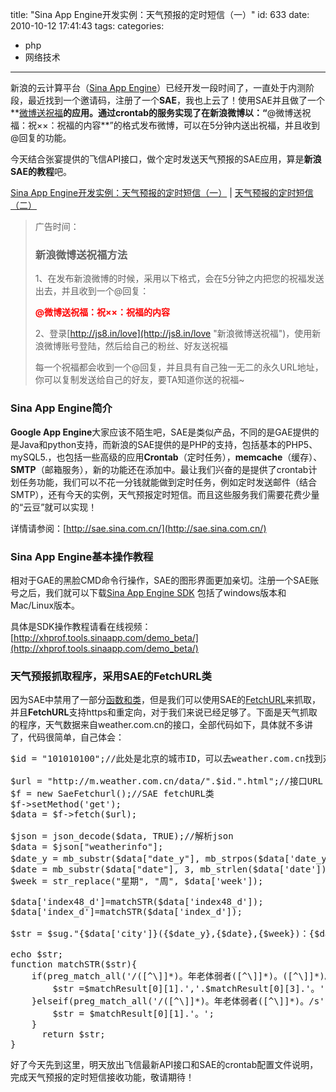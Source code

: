 title: "Sina App Engine开发实例：天气预报的定时短信（一）"
id: 633
date: 2010-10-12 17:41:43
tags: 
categories: 
- php
- 网络技术
---

新浪的云计算平台（[Sina App Engine](http://sae.sina.com.cn/ "新浪云计算")）已经开发一段时间了，一直处于内测阶段，最近找到一个邀请码，注册了一个**SAE**，我也上云了！使用SAE并且做了一个**[微博送祝福](http://js8.in/love "微博送祝福")**的应用。通过crontab的服务实现了在新浪微博以：“<span style="color: #ff0000;">**@微博送祝福：祝××：祝福的内容**</span>”的格式发布微博，可以在5分钟内送出祝福，并且收到@回复的功能。

今天结合张宴提供的飞信API接口，做个定时发送天气预报的SAE应用，算是**新浪SAE的教程**吧。

[Sina App Engine开发实例：天气预报的定时短信（一）](http://js8.in/633.html) | [天气预报的定时短信（二）](http://js8.in/634.html)

> 广告时间：
> 
> ### 新浪微博送祝福方法
> 
> 1、在发布新浪微博的时候，采用以下格式，会在5分钟之内把您的祝福发送出去，并且收到一个@回复：
> 
> <span style="color: #ff0000;">**@微博送祝福：祝××：祝福的内容**</span>
> 
> 2、登录[http://js8.in/love](http://js8.in/love "新浪微博送祝福")，使用新浪微博账号登陆，然后给自己的粉丝、好友送祝福
> 
> 每一个祝福都会收到一个@回复，并且具有自己独一无二的永久URL地址，你可以复制发送给自己的好友，要TA知道你送的祝福~

### Sina App Engine简介

**Google App Engine**大家应该不陌生吧，SAE是类似产品，不同的是GAE提供的是Java和python支持，而新浪的SAE提供的是PHP的支持，包括基本的PHP5、mySQL5.，也包括一些高级的应用**Crontab**（定时任务），**memcache**（缓存）、**SMTP**（邮箱服务），新的功能还在添加中。最让我们兴奋的是提供了crontab计划任务功能，我们可以不花一分钱就能做到定时任务，例如定时发送邮件（结合SMTP），还有今天的实例，天气预报定时短信。而且这些服务我们需要花费少量的“云豆”就可以实现！

详情请参阅：[http://sae.sina.com.cn/](http://sae.sina.com.cn/)

### Sina App Engine基本操作教程

相对于GAE的黑脸CMD命令行操作，SAE的图形界面更加亲切。注册一个SAE账号之后，我们就可以下载[Sina App Engine SDK](http://sae.sina.com.cn/?m=sdk) 包括了windows版本和Mac/Linux版本。

具体是SDK操作教程请看在线视频：[http://xhprof.tools.sinaapp.com/demo_beta/](http://xhprof.tools.sinaapp.com/demo_beta/)

### 天气预报抓取程序，采用SAE的FetchURL类

<!--more-->
因为SAE中禁用了一部分[函数和类](http://sae.sina.com.cn/?m=devcenter&amp;catId=36 "SAE禁用函数和类")，但是我们可以使用SAE的[FetchURL](http://apidoc.sinaapp.com/sae/SaeFetchurl.html "SAE FetchURL类")来抓取，并且**FetchURL**支持https和重定向，对于我们来说已经足够了。下面是天气抓取的程序，天气数据来自weather.com.cn的接口，全部代码如下，具体就不多讲了，代码很简单，自己体会：
<pre lang="php">
$id = "101010100";//此处是北京的城市ID，可以去weather.com.cn找到对应的weather city ID

$url = "http://m.weather.com.cn/data/".$id.".html";//接口URL
$f = new SaeFetchurl();//SAE fetchURL类
$f->setMethod('get');
$data = $f->fetch($url);

$json = json_decode($data, TRUE);//解析json
$data = $json["weatherinfo"];
$date_y = mb_substr($data["date_y"], mb_strpos($data['date_y'], "年") + 1, mb_strlen($data['date_y']), 'utf-8');
$date = mb_substr($data["date"], 3, mb_strlen($data['date']), 'utf-8');
$week = str_replace("星期", "周", $data['week']);

$data['index48_d']=matchSTR($data['index48_d']);
$data['index_d']=matchSTR($data['index_d']);

$str = $sug."{$data['city']}({$date_y},{$date},{$week})：{$data['weather1']},{$data['temp1']},{$data['wind1']},紫外线{$data['index_uv']},{$data['index_d']}明天{$data['weather2']},{$data['temp2']},{$data['wind2']},紫外线{$data['index48_uv']},{$data['index48_d']}后天{$data['weather3']},{$data['temp3']}";

echo $str;
function matchSTR($str){
	if(preg_match_all('/([^\]]*)。年老体弱者([^\]]*)。([^\]]*)。/s',$str,$matchResult,PREG_SET_ORDER)){
		$str =$matchResult[0][1].','.$matchResult[0][3].'。';
    }elseif(preg_match_all('/([^\]]*)。年老体弱者([^\]]*)。/s',$str,$matchResult,PREG_SET_ORDER)){
    	$str = $matchResult[0][1].'。';
    }  
      return $str;
}
</pre>

好了今天先到这里，明天放出飞信最新API接口和SAE的crontab配置文件说明，完成天气预报的定时短信接收功能，敬请期待！